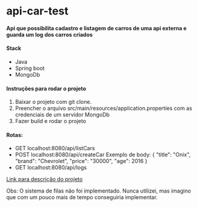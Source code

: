 # api-car-test
#### Api que possibilita cadastro e listagem de carros de uma api externa e guarda um log dos carros criados

#### Stack
- Java
- Spring boot
- MongoDb

#### Instruções para rodar o projeto

1. Baixar o projeto com git clone.
2. Preencher o arquivo src/main/resources/application.properties com as credenciais de um servidor MongoDb 
3. Fazer build e rodar o projeto

#### Rotas: 
- GET localhost:8080/api/listCars
- POST localhost:8080/api/createCar 
Exemplo de body: {
	"title": "Onix",
	"brand": "Chevrolet",
	"price": "30000",
	"age": 2016	
}
- GET localhost:8080/api/logs

[Link para descrição do projeto](https://drive.google.com/file/d/1ELwsX-DEsE4sGxLqsDgFezogFh4iFTxM/view?usp=sharing)

Obs: O sistema de filas não foi implementado. Nunca utilizei, mas imagino que com um pouco mais de tempo conseguiria implementar.
